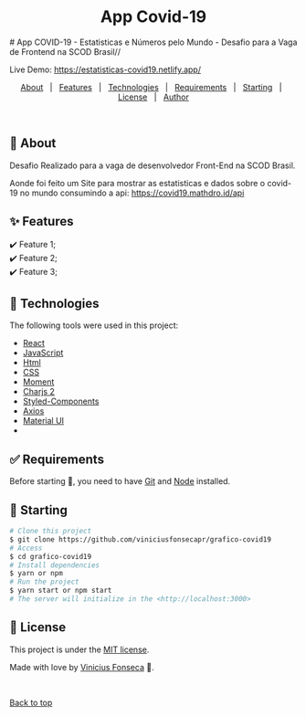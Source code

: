 
<h1 align="center">App Covid-19</h1>
# App COVID-19 - Estatisticas e Números pelo Mundo - Desafio para a Vaga de Frontend na SCOD Brasil// 

<br>

Live Demo: https://estatisticas-covid19.netlify.app/

<p align="center">
  <a href="#dart-about">About</a> &#xa0; | &#xa0; 
  <a href="#sparkles-features">Features</a> &#xa0; | &#xa0;
  <a href="#rocket-technologies">Technologies</a> &#xa0; | &#xa0;
  <a href="#white_check_mark-requirements">Requirements</a> &#xa0; | &#xa0;
  <a href="#checkered_flag-starting">Starting</a> &#xa0; | &#xa0;
  <a href="#memo-license">License</a> &#xa0; | &#xa0;
  <a href="https://github.com/viniciusfonsecapr" target="_blank">Author</a>
</p>

<br>

## :dart: About ##
Desafio Realizado para a vaga de desenvolvedor Front-End na SCOD Brasil. 

Aonde foi feito um Site para mostrar as estatisticas e dados sobre o covid-19 no mundo consumindo a api: https://covid19.mathdro.id/api

## :sparkles: Features ##

:heavy_check_mark: Feature 1;\
:heavy_check_mark: Feature 2;\
:heavy_check_mark: Feature 3;

## :rocket: Technologies ##

The following tools were used in this project:

- [React](https://pt-br.reactjs.org/)
- [JavaScript](https://developer.mozilla.org/pt-BR/docs/Web/JavaScript) 
- [Html](https://developer.mozilla.org/pt-BR/docs/Web/HTML/Element/html/)  
- [CSS](https://developer.mozilla.org/pt-BR/docs/Web/CSS)  
- [Moment](https://momentjs.com/)
- [Charjs 2](https://www.chartjs.org/)
- [Styled-Components](https://styled-components.com/)
- [Axios](https://axios-http.com/ptbr/docs/intro)
- [Material UI](https://mui.com/pt/)
- 



## :white_check_mark: Requirements ##

Before starting :checkered_flag:, you need to have [Git](https://git-scm.com) and [Node](https://nodejs.org/en/) installed.

## :checkered_flag: Starting ##

```bash
# Clone this project
$ git clone https://github.com/viniciusfonsecapr/grafico-covid19
# Access
$ cd grafico-covid19
# Install dependencies
$ yarn or npm 
# Run the project
$ yarn start or npm start 
# The server will initialize in the <http://localhost:3000>
```


## :memo: License ##


This project is under the [MIT license](./LICENSE).

Made with love by [Vinicius Fonseca](https://github.com/viniciusfonsecapr) 🚀.


&#xa0;

<a href="#top">Back to top</a>

